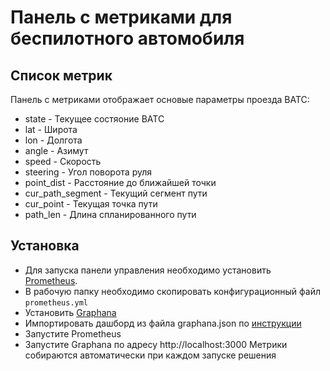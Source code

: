 # Панель с метриками для беспилотного автомобиля

## Список метрик
Панель с метриками отображает основые параметры проезда ВАТС:
* state - Текущее состяоние ВАТС
* lat - Широта
* lon - Долгота
* angle - Азимут
* speed - Скорость
* steering - Угол поворота руля
* point_dist - Расстояние до ближайшей точки
* cur_path_segment - Текущий сегмент пути
* cur_point - Текущая точка пути
* path_len - Длина спланированного пути

## Установка
* Для запуска панели управления необходимо установить [Prometheus](https://prometheus.io/docs/prometheus/latest/installation/). 
* В рабочую папку необходимо скопировать конфигурационный файл `prometheus.yml`
* Установить [Graphana](https://grafana.com/docs/grafana/latest/setup-grafana/installation/)
* Импортировать дашборд из файла graphana.json по [инструкции](https://grafana.com/docs/grafana/latest/dashboards/build-dashboards/import-dashboards/)
* Запустите Prometheus
* Запустите Graphana по адресу http://localhost:3000
Метрики собираются автоматически при каждом запуске решения
